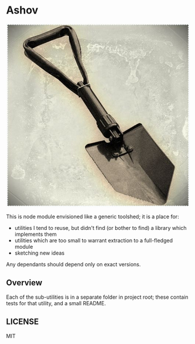 # Ashov
![Example](./ashov.jpeg)

This is node module envisioned like a generic toolshed; it is a place for:

- utilities I tend to reuse, but didn't find (or bother to find) a library which implements them
- utilities which are too small to warrant extraction to a full-fledged module
- sketching new ideas

Any dependants should depend only on exact versions.

## Overview

Each of the sub-utilities is in a separate folder in project root; these contain tests for that utility, and a small README.   

## LICENSE

MIT
